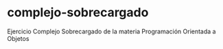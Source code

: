 # complejo-sobrecargado
Ejercicio Complejo Sobrecargado de la materia Programación Orientada a Objetos
